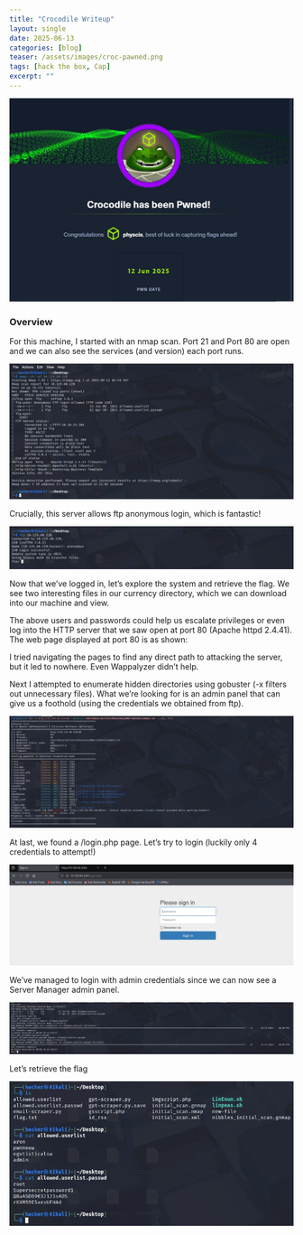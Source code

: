 ```yaml
---
title: "Crocodile Writeup"
layout: single
date: 2025-06-13
categories: [blog]
teaser: /assets/images/croc-pawned.png
tags: [hack the box, Cap]
excerpt: ""
---
```


![Crocodile](/assets/images/croc-pawned.png)

### Overview

For this machine, I started with an nmap scan. Port 21 and Port 80 are open and we can also see the services (and version) each port runs.

<img src="/assets/images/croc-nmap.png" alt="Nmap Scan" style="max-width:100%;">

Crucially, this server allows ftp anonymous login, which is fantastic!

<img src="/assets/images/croc-anon.png" alt="Anonymous login" style="max-width:100%;">

Now that we’ve logged in, let’s explore the system and retrieve the flag. We see two interesting files in our currency directory, which we can download into our machine and view.

The above users and passwords could help us escalate privileges or even log into the HTTP server that we saw open at port 80 (Apache httpd 2.4.41). The web page displayed at port 80 is as shown:

I tried navigating the pages to find any direct path to attacking the server, but it led to nowhere. Even Wappalyzer didn’t help.

Next I attempted to enumerate hidden directories using gobuster (-x filters out unnecessary files). What we’re looking for is an admin panel that can give us a foothold (using the credentials we obtained from ftp).

<img src="/assets/images/croc-gobuster.png" alt="Gobuster" style="max-width:100%;">

At last, we found a /login.php page. Let’s try to login (luckily only 4 credentials to attempt!)

<img src="/assets/images/croc-login.png" alt="Login" style="max-width:100%;">

We’ve managed to login with admin credentials since we can now see a Server Manager admin panel.

<img src="/assets/images/crco-dir.png" alt="Directories" style="max-width:100%;">

Let’s retrieve the flag

<img src="/assets/images/croc-cat.png" alt="Flags" style="max-width:100%;">
